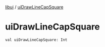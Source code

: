 [libui](index.md) / [uiDrawLineCapSquare](./ui-draw-line-cap-square.md)

# uiDrawLineCapSquare

`val uiDrawLineCapSquare: Int`